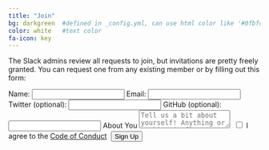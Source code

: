 ```yaml
---
title: "Join"
bg: darkgreen  #defined in _config.yml, can use html color like '#0fbfcf'
color: white   #text color
fa-icon: key
---
```


<p>The Slack admins review all requests to join, but invitations are pretty freely granted. You can request one from any existing member or by filling out this form: </p>

<form action="http://api.wealljs.org/signup" method="POST">
	<label><span>Name: </span><input name="name" required type="text" class="input-field"></label>
	<label><span>Email: </span><input name="email" required type="email" class="input-field"></label>
	<label><span>Twitter (optional): </span><input name="twitter" type="text" class="input-field"></label>
	<label><span>GitHub (optional): </span><input name="github" type="text" class="input-field"></label>
	<label><span>About You</span></label>
	<textarea name="about" placeholder="Tell us a bit about yourself! Anything or nothing is fine!" class="textarea-field"></textarea>
	<label><span>&nbsp;</span><input type="checkbox" name="coc" required  class="input-field"> I agree to the <a href="/#codeofconduct">Code of Conduct</a>
	</label>
	<input type="hidden" name="redirect_uri" value="http://witchat.github.io/postsignup.html">
	<input type="hidden" name="team_id" value="T03JF8CDH">
	<label><span>&nbsp;</span><button type="submit">Sign Up</button></label>
</form>
